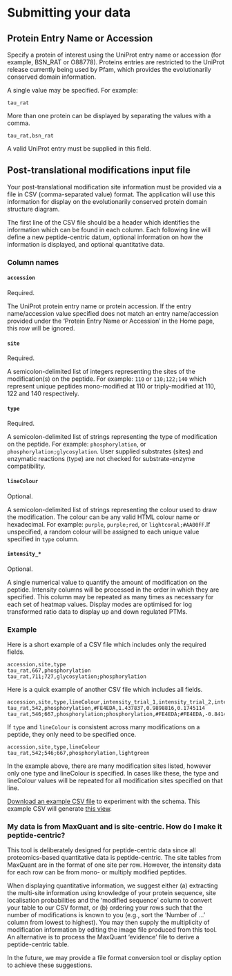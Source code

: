 # Submitting your data

## Protein Entry Name or Accession

Specify a protein of interest using the UniProt entry name or accession (for example, BSN_RAT or O88778). Proteins entries are restricted to the UniProt release currently being used by Pfam, which provides the evolutionarily conserved domain information.

A single value may be specified. For example:

```csv
tau_rat
```

More than one protein can be displayed by separating the values with a comma.

```csv
tau_rat,bsn_rat
```

A valid UniProt entry must be supplied in this field.

## Post-translational modifications input file

Your post-translational modification site information must be provided via a file in CSV (comma-separated value) format. The application will use this information for display on the evolutionarily conserved protein domain structure diagram.

The first line of the CSV file should be a header which identifies the information which can be found in each column. Each following line will define a new peptide-centric datum, optional information on how the information is displayed, and optional quantitative data.

### Column names

#### `accession`

Required.

The UniProt protein entry name or protein accession. If the entry name/accession value specified does not match an entry name/accession provided under the ‘Protein Entry Name or Accession’ in the Home page, this row will be ignored.

#### `site`

Required.

A semicolon-delimited list of integers representing the sites of the modification(s) on the peptide. For example: `110` or `110;122;140` which represent unique peptides mono-modified at 110 or triply-modified at 110, 122 and 140 respectively.

#### `type`

Required.

A semicolon-delimited list of strings representing the type of modification on the peptide. For example: `phosphorylation`, or `phosphorylation;glycosylation`. User supplied substrates (sites) and enzymatic reactions (type) are not checked for substrate-enzyme compatibility.

#### `lineColour`

Optional.

A semicolon-delimited list of strings representing the colour used to draw the modification. The colour can be any valid HTML colour name or hexadecimal. For example: `purple`, `purple;red`, or `lightcoral;#AA00FF`.If unspecified, a random colour will be assigned to each unique value specified in `type` column.

#### `intensity_*`

Optional.

A single numerical value to quantify the amount of modification on the peptide. Intensity columns will be processed in the order in which they are specified. This column may be repeated as many times as necessary for each set of heatmap values. Display modes are optimised for log transformed ratio data to display up and down regulated PTMs.

### Example

Here is a short example of a CSV file which includes only the required fields.

```csv
accession,site,type
tau_rat,667,phosphorylation
tau_rat,711;727,glycosylation;phosphorylation
```

Here is a quick example of another CSV file which includes all fields.

```csv
accession,site,type,lineColour,intensity_trial_1,intensity_trial_2,intensity_trial_3
tau_rat,542,phosphorylation,#FE4EDA,1.437837,0.9898816,0.1745114
tau_rat,546;667,phosphorylation;phosphorylation,#FE4EDA;#FE4EDA,-0.8414064,-0.4202376,0.2043132
```

If `type` and `lineColour` is consistent across many modifications on a peptide, they only need to be specified once.

```csv
accession,site,type,lineColour
tau_rat,542;546;667,phosphorylation,lightgreen
```

In the example above, there are many modification sites listed, however only one type and lineColour is specified. In cases like these, the type and lineColour values will be repeated for all modification sites specified on that line.

[Download an example CSV file](https://raw.githubusercontent.com/ChildrensMedicalResearchInstitute/ptm-visquant/master/examples/tau_rat_example.csv) to experiment with the schema.
This example CSV will generate [this view](#example).

### My data is from MaxQuant and is site-centric. How do I make it peptide-centric?

This tool is deliberately designed for peptide-centric data since all proteomics-based quantitative data is peptide-centric. The site tables from MaxQuant are in the format of one site per row. However, the intensity data for each row can be from mono- or multiply modified peptides.

When displaying quantitative information, we suggest either (a) extracting the multi-site information using knowledge of your protein sequence, site localisation probabilities and the ‘modified sequence’ column to convert your table to our CSV format, or (b) ordering your rows such that the number of modifications is known to you (e.g., sort the ‘Number of …’ column from lowest to highest). You may then supply the multiplicity of modification information by editing the image file produced from this tool. An alternative is to process the MaxQuant ‘evidence’ file to derive a peptide-centric table.

In the future, we may provide a file format conversion tool or display option to achieve these suggestions.
